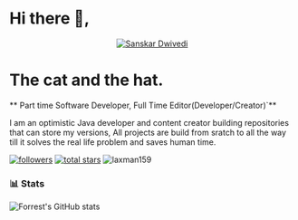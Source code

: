 # Hi there 👋,

<p align="center">
  <a href="https://github.com/sanskar1812">
    <img src="https://user-images.githubusercontent.com/20955511/199138068-0a7b7b75-a024-4f00-803f-30a19c5d1b2d.png" alt="Sanskar Dwivedi" /></a>
</p>

<div class="typewriter">
  <h1>The cat and the hat.</h1>
</div>


** Part time Software Developer, Full Time Editor(Developer/Creator)`**

I am an optimistic Java developer and content creator building repositories that can store my versions, 
All projects are build from sratch to all the way till it solves the real life problem and saves human time.


<a href="https://github.com/sanskar1812?tab=followers">
         <img alt="followers" title="Follow me on Github" src="https://custom-icon-badges.demolab.com/github/followers/ForrestKnight?color=236ad3&labelColor=1155ba&style=for-the-badge&logo=person-add&label=Follow&logoColor=white"/></a>
 <a href="https://github.com/ForrestKnight?tab=repositories&sort=stargazers">
         <img alt="total stars" title="Total stars on GitHub" src="https://custom-icon-badges.demolab.com/github/stars/ForrestKnight?color=55960c&style=for-the-badge&labelColor=488207&logo=star"/></a>
<img src="https://komarev.com/ghpvc/?username=laxman159&label=Profile%20views&color=0eb1b4&style=plastic" alt="laxman159" />

### 📊 Stats
![Forrest's GitHub stats](https://github-readme-stats.vercel.app/api?username=sanskar1812&show_icons=true&theme=gruvbox)